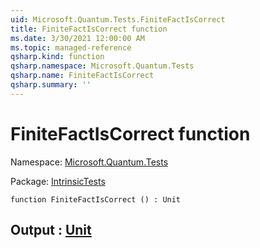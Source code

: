 ```yaml
---
uid: Microsoft.Quantum.Tests.FiniteFactIsCorrect
title: FiniteFactIsCorrect function
ms.date: 3/30/2021 12:00:00 AM
ms.topic: managed-reference
qsharp.kind: function
qsharp.namespace: Microsoft.Quantum.Tests
qsharp.name: FiniteFactIsCorrect
qsharp.summary: ''
---
```


# FiniteFactIsCorrect function

Namespace: [Microsoft.Quantum.Tests](xref:Microsoft.Quantum.Tests)

Package: [IntrinsicTests](https://nuget.org/packages/IntrinsicTests)




```qsharp
function FiniteFactIsCorrect () : Unit
```


## Output : [Unit](xref:microsoft.quantum.lang-ref.unit)


